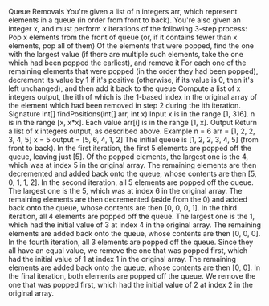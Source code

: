 Queue Removals
You're given a list of n integers arr, which represent elements in a queue (in order from front to back). You're also given an integer x, and must perform x iterations of the following 3-step process:
Pop x elements from the front of queue (or, if it contains fewer than x elements, pop all of them)
Of the elements that were popped, find the one with the largest value (if there are multiple such elements, take the one which had been popped the earliest), and remove it
For each one of the remaining elements that were popped (in the order they had been popped), decrement its value by 1 if it's positive (otherwise, if its value is 0, then it's left unchanged), and then add it back to the queue
Compute a list of x integers output, the ith of which is the 1-based index in the original array of the element which had been removed in step 2 during the ith iteration.
Signature
int[] findPositions(int[] arr, int x)
Input
x is in the range [1, 316].
n is in the range [x, x*x].
Each value arr[i] is in the range [1, x].
Output
Return a list of x integers output, as described above.
Example
n = 6
arr = [1, 2, 2, 3, 4, 5]
x = 5
output = [5, 6, 4, 1, 2]
The initial queue is [1, 2, 2, 3, 4, 5] (from front to back).
In the first iteration, the first 5 elements are popped off the queue, leaving just [5]. Of the popped elements, the largest one is the 4, which was at index 5 in the original array. The remaining elements are then decremented and added back onto the queue, whose contents are then [5, 0, 1, 1, 2].
In the second iteration, all 5 elements are popped off the queue. The largest one is the 5, which was at index 6 in the original array. The remaining elements are then decremented (aside from the 0) and added back onto the queue, whose contents are then [0, 0, 0, 1].
In the third iteration, all 4 elements are popped off the queue. The largest one is the 1, which had the initial value of 3 at index 4 in the original array. The remaining elements are added back onto the queue, whose contents are then [0, 0, 0].
In the fourth iteration, all 3 elements are popped off the queue. Since they all have an equal value, we remove the one that was popped first, which had the initial value of 1 at index 1 in the original array. The remaining elements are added back onto the queue, whose contents are then [0, 0].
In the final iteration, both elements are popped off the queue. We remove the one that was popped first, which had the initial value of 2 at index 2 in the original array.
